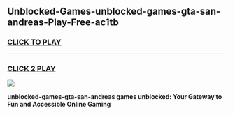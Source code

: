 
## Unblocked-Games-unblocked-games-gta-san-andreas-Play-Free-ac1tb
<h3>
<a href="https://premium76.site?title=unblocked-games-gta-san-andreas&ref=21A">CLICK TO PLAY</a></h3>
<hr>

<h3>
<a href="https://premium76.site?title=unblocked-games-gta-san-andreas&ref=21A">CLICK 2 PLAY</a>
  
</h3>

<a href="https://premium76.site?title=unblocked-games-gta-san-andreas&ref=21A"><img src="https://clearcache.store/games.png"></a>


**unblocked-games-gta-san-andreas games unblocked: Your Gateway to Fun and Accessible Online Gaming**
